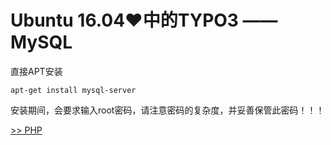 # Ubuntu 16.04♥中的TYPO3 —— MySQL

直接APT安装

	apt-get install mysql-server

安装期间，会要求输入root密码，请注意密码的复杂度，并妥善保管此密码！！！

[>> PHP](./PHP.md)